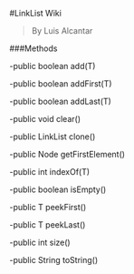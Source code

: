 #LinkList Wiki
>By Luis Alcantar

###Methods

-public boolean add(T)

-public boolean addFirst(T)

-public boolean addLast(T)

-public void clear()

-public LinkList<T> clone()

-public Node<T> getFirstElement()

-public int indexOf(T)

-public boolean isEmpty()

-public T peekFirst()

-public T peekLast()

-public int size()

-public String toString()
